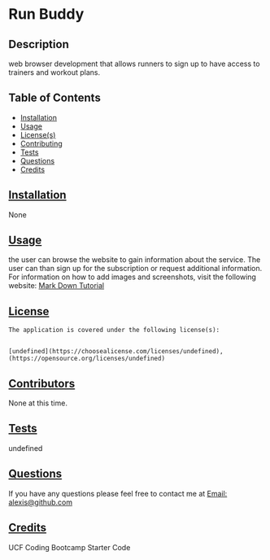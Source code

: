 
  # Run Buddy

  ## Description
  web browser development that allows runners to sign up to have access to trainers and workout plans.

  ## Table of Contents

  * [Installation](#installation)
  * [Usage](#usage)
  * [License(s)](#license)
  * [Contributing](#contributing)
  * [Tests](#tests)
  * [Questions](#questions)
  * [Credits](#credits)
  

  ## [Installation](#table-of-contents)
   None

  ## [Usage](#table-of-contents)
  the user can browse the website to gain information about the service. The user can than sign up for the subscription or request additional information.
  For information on how to add images and screenshots, visit the following website: [Mark Down Tutorial](https://agea.github.io/tutorial.md/)

  ## [License](#table-of-contents)
  
    The application is covered under the following license(s):
    
    
    [undefined](https://choosealicense.com/licenses/undefined), (https://opensource.org/licenses/undefined)
    
    

  ## [Contributors](#table-of-contents)
  None at this time.

  ## [Tests](#table-of-contents)
  undefined

  ## [Questions](#table-of-contents)
  
  If you have any questions please feel free to contact me at [Email: alexis@github.com](mailto:alexis@github.com)

  ## [Credits](#table-of-contents)
  UCF Coding Bootcamp Starter Code
